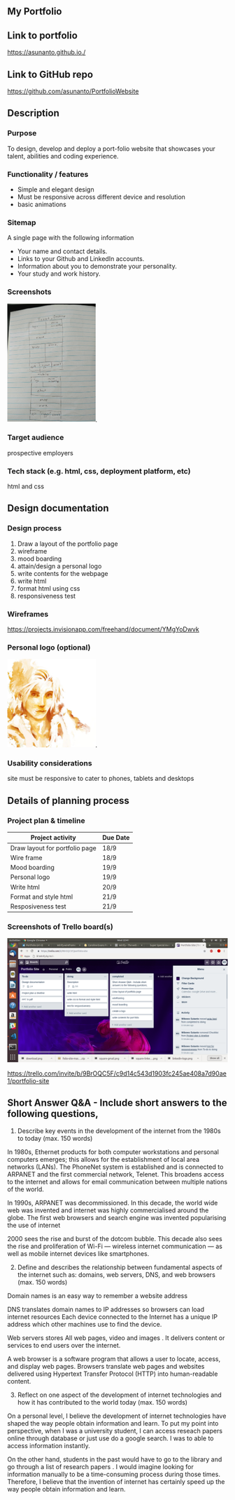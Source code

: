 ## My Portfolio
## Link to portfolio
https://asunanto.github.io./
## Link to GitHub repo
https://github.com/asunanto/PortfolioWebsite

## Description

### Purpose
To design, develop and deploy a port-folio website that showcases your talent, abilities and coding experience.
### Functionality / features
- Simple and elegant design
- Must be responsive across different device and resolution
- basic animations
### Sitemap
A single page with the following information
- Your name and contact details.
- Links to your Github and LinkedIn accounts.
- Information about you to demonstrate your personality.
- Your study and work history.
### Screenshots
<img src="./docs/prototype.jpg" width="40%" height="40%">.
### Target audience
prospective employers 

### Tech stack (e.g. html, css, deployment platform, etc)
html and css

## Design documentation

### Design process
1) Draw a layout of the portfolio page
2) wireframe
3) mood boarding
4) attain/design a personal logo
5) write contents for the webpage
6) write html
7) format html using css
8) responsiveness test
### Wireframes
https://projects.invisionapp.com/freehand/document/YMgYoDwvk
### Personal logo (optional)
<img src="./docs/logo.jpg" width="40%" height="40%">.
### Usability considerations
site must be responsive to cater to phones, tablets and desktops
## Details of planning process
### Project plan & timeline
|  			Project activity  			 		             	|  			Due Date 		 	|
|----------------------------------	|------------	|
|  			Draw layout for portfolio page 		 	|  			18/9 		     	|
|  			Wire frame 		                     	|  			18/9 		     	|
|  			Mood boarding 		                  	|  			19/9 		     	|
|  			Personal logo 		                  	|  			19/9 		     	|
|  			Write html 		                     	|  			20/9 		     	|
|  			Format and style html 		          	|  			21/9 		     	|
|  			Resposiveness test 		             	|  			21/9 		     	|
### Screenshots of Trello board(s)
![trello](./docs/trello.png)

https://trello.com/invite/b/9BrOQC5F/c9d14c543d1903fc245ae408a7d90ae1/portfolio-site
## Short Answer Q&A - Include short answers to the following questions,

1. Describe key events in the development of the internet from the 1980s to today (max. 150 words)

In 1980s, Ethernet products for both computer workstations and personal computers emerges; this allows for the establishment of local area networks (LANs). The PhoneNet system is established and is connected to ARPANET and the first commercial network, Telenet. This broadens access to the internet and allows for email communication between multiple nations of the world.  

In 1990s, ARPANET was decommissioned. In this decade, the world wide web was invented and internet was highly commercialised around the globe. The first web browsers and search engine was invented popularising the use of internet

2000 sees the rise and burst of the dotcom bubble. This decade also sees the rise and proliferation of Wi-Fi — wireless internet communication — as well as mobile internet devices like smartphones.

2.  Define and describes the relationship between fundamental aspects of the internet such as: domains, web servers, DNS, and web browsers (max. 150 words)

Domain names is an easy way to remember a website address

DNS translates domain names to IP addresses so browsers can load internet resources
Each device connected to the Internet has a unique IP address which other machines use to find the device. 

Web servers stores All web pages, video and images . It delivers content or services to end users over the internet.

A web browser is a software program that allows a user to locate, access, and display web pages. Browsers translate web pages and websites delivered using Hypertext Transfer Protocol (HTTP) into human-readable content.

3.  Reflect on one aspect of the development of internet technologies and how it has contributed to the world today (max. 150 words)

On a personal level, I believe the development of internet technologies have shaped the way people obtain information and learn. To put my point into perspective, when I was a university student, I can access reseach papers online through database or just use do a google search. I was to able to access information instantly.

 On the other hand, students in the past would have to go to the library and go through a list of research papers . I would imagine looking for information manually to be a time-consuming process during those times. Therefore, I believe that the invention of internet has certainly speed up the way people obtain information and learn.


